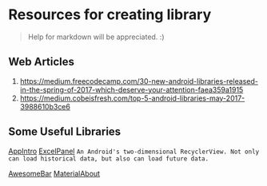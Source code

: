 # Resources for creating library

>Help for markdown will be appreciated. :)

## Web Articles
1. https://medium.freecodecamp.com/30-new-android-libraries-released-in-the-spring-of-2017-which-deserve-your-attention-faea359a1915
2. https://medium.cobeisfresh.com/top-5-android-libraries-may-2017-3988610b3ce6

## Some Useful Libraries

[AppIntro](https://github.com/GeorgeArgyrakis/FloatingKeyboard)
[ExcelPanel](https://github.com/zhouchaoyuan/excelPanel)
```An Android's two-dimensional RecyclerView. Not only can load historical data, but also can load future data.```

[AwesomeBar](https://github.com/florent37/AwesomeBar)
[MaterialAbout](https://github.com/jrvansuita/MaterialAbout)


